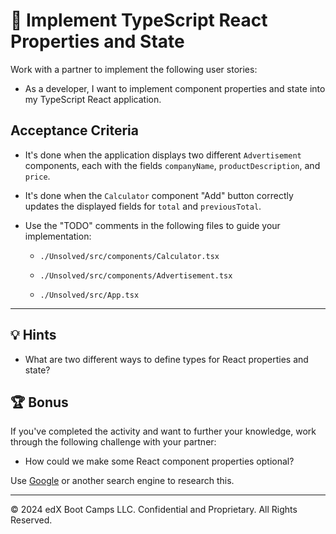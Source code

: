 # 📖 Implement TypeScript React Properties and State

Work with a partner to implement the following user stories:

* As a developer, I want to implement component properties and state into my TypeScript React application.

## Acceptance Criteria

* It's done when the application displays two different `Advertisement` components, each with the fields `companyName`, `productDescription`, and `price`.

* It's done when the `Calculator` component "Add" button correctly updates the displayed fields for `total` and `previousTotal`.

* Use the "TODO" comments in the following files to guide your implementation:

  * `./Unsolved/src/components/Calculator.tsx`

  * `./Unsolved/src/components/Advertisement.tsx`

  * `./Unsolved/src/App.tsx`

---

## 💡 Hints

* What are two different ways to define types for React properties and state?

## 🏆 Bonus

If you've completed the activity and want to further your knowledge, work through the following challenge with your partner:

* How could we make some React component properties optional?

Use [Google](https://www.google.com) or another search engine to research this.

---
© 2024 edX Boot Camps LLC. Confidential and Proprietary. All Rights Reserved.
